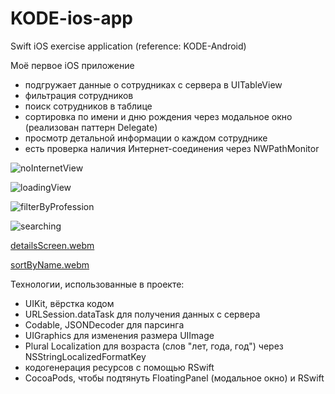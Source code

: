 # KODE-ios-app
Swift iOS exercise application (reference: KODE-Android)

Моё первое iOS приложение

- подгружает данные о сотрудниках с сервера в UITableView
- фильтрация сотрудников
- поиск сотрудников в таблице
- сортировка по имени и дню рождения через модальное окно (реализован паттерн Delegate)
- просмотр детальной информации о каждом сотруднике
- есть проверка наличия Интернет-соединения через NWPathMonitor


![noInternetView](https://user-images.githubusercontent.com/60381965/197357166-c532a11e-d68f-490e-aace-30d795f43045.gif)

![loadingView](https://user-images.githubusercontent.com/60381965/197357169-ca4de01e-2722-4027-9007-f66b843c03be.gif)

![filterByProfession](https://user-images.githubusercontent.com/60381965/197357180-3cdb90b9-136e-4838-826a-716179eb19e2.gif)

![searching](https://user-images.githubusercontent.com/60381965/197357183-992a9dca-5ff4-48a7-8a19-47093a0fa232.gif)

[detailsScreen.webm](https://user-images.githubusercontent.com/60381965/197359502-8b8d3523-25a4-4e03-bf2f-8059f361f932.webm)

[sortByName.webm](https://user-images.githubusercontent.com/60381965/197359726-990b808e-7243-4531-810b-cef133aa08e9.webm)

Технологии, использованные в проекте:
- UIKit, вёрстка кодом
- URLSession.dataTask для получения данных с сервера
- Codable, JSONDecoder для парсинга 
- UIGraphics для изменения размера UIImage
- Plural Localization для возраста (слов "лет, года, год") через NSStringLocalizedFormatKey
- кодогенерация ресурсов с помощью RSwift
- CocoaPods, чтобы подтянуть FloatingPanel (модальное окно) и RSwift
